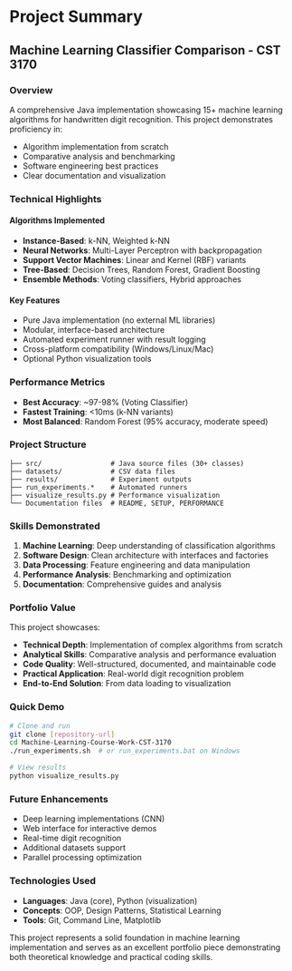 # Project Summary

## Machine Learning Classifier Comparison - CST 3170

### Overview
A comprehensive Java implementation showcasing 15+ machine learning algorithms for handwritten digit recognition. This project demonstrates proficiency in:
- Algorithm implementation from scratch
- Comparative analysis and benchmarking
- Software engineering best practices
- Clear documentation and visualization

### Technical Highlights

#### Algorithms Implemented
- **Instance-Based**: k-NN, Weighted k-NN
- **Neural Networks**: Multi-Layer Perceptron with backpropagation
- **Support Vector Machines**: Linear and Kernel (RBF) variants
- **Tree-Based**: Decision Trees, Random Forest, Gradient Boosting
- **Ensemble Methods**: Voting classifiers, Hybrid approaches

#### Key Features
- Pure Java implementation (no external ML libraries)
- Modular, interface-based architecture
- Automated experiment runner with result logging
- Cross-platform compatibility (Windows/Linux/Mac)
- Optional Python visualization tools

### Performance Metrics
- **Best Accuracy**: ~97-98% (Voting Classifier)
- **Fastest Training**: <10ms (k-NN variants)
- **Most Balanced**: Random Forest (95% accuracy, moderate speed)

### Project Structure
```
├── src/                 # Java source files (30+ classes)
├── datasets/            # CSV data files
├── results/             # Experiment outputs
├── run_experiments.*    # Automated runners
├── visualize_results.py # Performance visualization
└── Documentation files  # README, SETUP, PERFORMANCE
```

### Skills Demonstrated
1. **Machine Learning**: Deep understanding of classification algorithms
2. **Software Design**: Clean architecture with interfaces and factories
3. **Data Processing**: Feature engineering and data manipulation
4. **Performance Analysis**: Benchmarking and optimization
5. **Documentation**: Comprehensive guides and analysis

### Portfolio Value
This project showcases:
- **Technical Depth**: Implementation of complex algorithms from scratch
- **Analytical Skills**: Comparative analysis and performance evaluation
- **Code Quality**: Well-structured, documented, and maintainable code
- **Practical Application**: Real-world digit recognition problem
- **End-to-End Solution**: From data loading to visualization

### Quick Demo
```bash
# Clone and run
git clone [repository-url]
cd Machine-Learning-Course-Work-CST-3170
./run_experiments.sh  # or run_experiments.bat on Windows

# View results
python visualize_results.py
```

### Future Enhancements
- Deep learning implementations (CNN)
- Web interface for interactive demos
- Real-time digit recognition
- Additional datasets support
- Parallel processing optimization

### Technologies Used
- **Languages**: Java (core), Python (visualization)
- **Concepts**: OOP, Design Patterns, Statistical Learning
- **Tools**: Git, Command Line, Matplotlib

This project represents a solid foundation in machine learning implementation and serves as an excellent portfolio piece demonstrating both theoretical knowledge and practical coding skills.